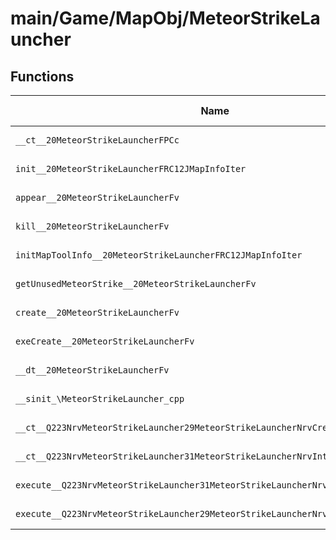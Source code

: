 # main/Game/MapObj/MeteorStrikeLauncher

## Functions

| Name | Address | Match % |
|------|---------|---------|
| `__ct__20MeteorStrikeLauncherFPCc` | `0x801FE770` | :x: (0.0%) |
| `init__20MeteorStrikeLauncherFRC12JMapInfoIter` | `0x801FE7CC` | :x: (0.0%) |
| `appear__20MeteorStrikeLauncherFv` | `0x801FE984` | :x: (0.0%) |
| `kill__20MeteorStrikeLauncherFv` | `0x801FE9C4` | :x: (0.0%) |
| `initMapToolInfo__20MeteorStrikeLauncherFRC12JMapInfoIter` | `0x801FEA50` | :x: (0.0%) |
| `getUnusedMeteorStrike__20MeteorStrikeLauncherFv` | `0x801FEAD4` | :x: (0.0%) |
| `create__20MeteorStrikeLauncherFv` | `0x801FEB48` | :x: (0.0%) |
| `exeCreate__20MeteorStrikeLauncherFv` | `0x801FEC78` | :x: (0.0%) |
| `__dt__20MeteorStrikeLauncherFv` | `0x801FECF4` | :x: (0.0%) |
| `__sinit_\MeteorStrikeLauncher_cpp` | `0x801FED50` | :x: (0.0%) |
| `__ct__Q223NrvMeteorStrikeLauncher29MeteorStrikeLauncherNrvCreateFv` | `0x801FED7C` | :x: (0.0%) |
| `__ct__Q223NrvMeteorStrikeLauncher31MeteorStrikeLauncherNrvIntervalFv` | `0x801FED8C` | :x: (0.0%) |
| `execute__Q223NrvMeteorStrikeLauncher31MeteorStrikeLauncherNrvIntervalCFP5Spine` | `0x801FED9C` | :x: (0.0%) |
| `execute__Q223NrvMeteorStrikeLauncher29MeteorStrikeLauncherNrvCreateCFP5Spine` | `0x801FEDE4` | :x: (0.0%) |